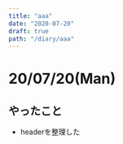 ```yaml
---
title: "aaa"
date: "2020-07-20"
draft: true
path: "/diary/aaa"
---
```


# 20/07/20(Man)

## やったこと

+ headerを整理した